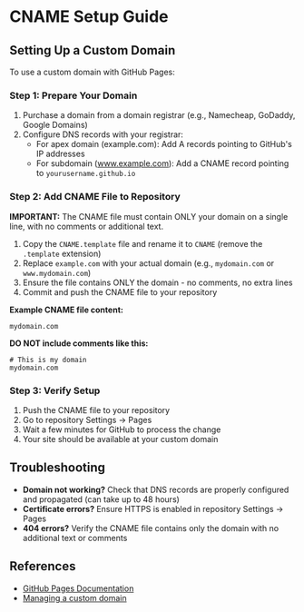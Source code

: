 # CNAME Setup Guide

## Setting Up a Custom Domain

To use a custom domain with GitHub Pages:

### Step 1: Prepare Your Domain

1. Purchase a domain from a domain registrar (e.g., Namecheap, GoDaddy, Google Domains)
2. Configure DNS records with your registrar:
   - For apex domain (example.com): Add A records pointing to GitHub's IP addresses
   - For subdomain (www.example.com): Add a CNAME record pointing to `yourusername.github.io`

### Step 2: Add CNAME File to Repository

**IMPORTANT:** The CNAME file must contain ONLY your domain on a single line, with no comments or additional text.

1. Copy the `CNAME.template` file and rename it to `CNAME` (remove the `.template` extension)
2. Replace `example.com` with your actual domain (e.g., `mydomain.com` or `www.mydomain.com`)
3. Ensure the file contains ONLY the domain - no comments, no extra lines
4. Commit and push the CNAME file to your repository

**Example CNAME file content:**
```
mydomain.com
```

**DO NOT include comments like this:**
```
# This is my domain
mydomain.com
```

### Step 3: Verify Setup

1. Push the CNAME file to your repository
2. Go to repository Settings → Pages
3. Wait a few minutes for GitHub to process the change
4. Your site should be available at your custom domain

## Troubleshooting

- **Domain not working?** Check that DNS records are properly configured and propagated (can take up to 48 hours)
- **Certificate errors?** Ensure HTTPS is enabled in repository Settings → Pages
- **404 errors?** Verify the CNAME file contains only the domain with no additional text or comments

## References

- [GitHub Pages Documentation](https://docs.github.com/en/pages/configuring-a-custom-domain-for-your-github-pages-site)
- [Managing a custom domain](https://docs.github.com/en/pages/configuring-a-custom-domain-for-your-github-pages-site/managing-a-custom-domain-for-your-github-pages-site)
